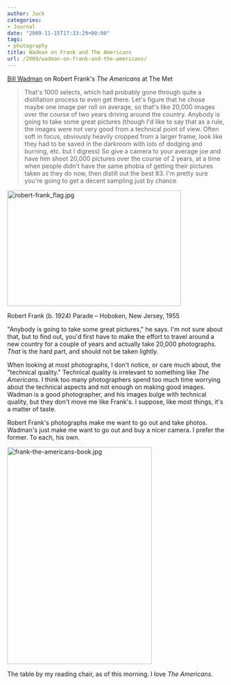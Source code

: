 ```yaml
---
author: Jack
categories:
- Journal
date: "2009-11-15T17:33:29+00:00"
tags:
- photography
title: Wadman on Frank and The Americans
url: /2009/wadman-on-frank-and-the-americans/
---
```


[Bill Wadman][1] on Robert Frank's _The Americans_ at The Met

> That's 1000 selects, which had probably gone through quite a distillation process to even get there. Let's figure that he chose maybe one image per roll on average, so that's like 20,000 images over the course of two years driving around the country. Anybody is going to take some great pictures (though I'd like to say that as a rule, the images were not very good from a technical point of view. Often soft in focus, obviously heavily cropped from a larger frame, look like they had to be saved in the darkroom with lots of dodging and burning, etc. but I digress) So give a camera to your average joe and have him shoot 20,000 pictures over the course of 2 years, at a time when people didn't have the same phobia of getting their pictures taken as they do now, then distill out the best 83. I'm pretty sure you're going to get a decent sampling just by chance. 

<img src="/files/robert-frank_flag.jpg" alt="robert-frank_flag.jpg" width="400" height="266" border="0" />
  
<span class="photo_caption">Robert Frank (b. 1924) Parade &#8211; Hoboken, New Jersey, 1955</span>

"Anybody is going to take some great pictures," he says. I'm not sure about that, but to find out, you'd first have to make the effort to travel around a new country for a couple of years and actually take 20,000 photographs. _That_ is the hard part, and should not be taken lightly.

When looking at most photographs, I don't notice, or care much about, the "technical quality." Technical quality is irrelevant to something like _The Americans_. I think too many photographers spend too much time worrying about the technical aspects and not enough on making good images. Wadman is a good photographer, and his images bulge with technical quality, but they don't move me like Frank's. I suppose, like most things, it's a matter of taste.

Robert Frank's photographs make me want to go out and take photos. Wadman's just make me want to go out and buy a nicer camera. I prefer the former. To each, his own.

<img src="/files/frank-the-americans-book.jpg" alt="frank-the-americans-book.jpg" width="333" height="500" border="0" />
  
<span class="photo_caption">The table by my reading chair, as of this morning. I love <em>The Americans</em>.</span>

 [1]: http://www.ontakingpictures.com/2009/11/robert-frank-the-americans---a.html